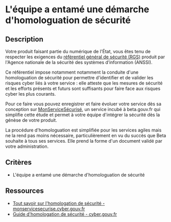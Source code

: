 # L'équipe a entamé une démarche d'homologuation de sécurité

## Description

Votre produit faisant partie du numérique de l'État, vous êtes tenu de
respecter les exigences du [référentiel général de sécurité
(RGS)](https://cyber.gouv.fr/le-referentiel-general-de-securite-rgs)
produit par l'Agence nationale de la sécurité des systèmes
d’information (ANSSI).

Ce référentiel impose notamment notamment la conduite d'une
homologuation de sécurité pour permettre d'identifier et de valider
les risques cyber liés à votre service : elle atteste que les mesures
de sécurité et les efforts présents et futurs sont suffisants pour
faire face aux risques cyber les plus courants.

Pour ce faire vous pouvez enregistrer et faire évoluer votre service
dès sa conception sur
[MonServiceSécurisé](https://monservicesecurise.cyber.gouv.fr/), un
service incubé à beta.gouv.fr qui simplifie cette étude et permet à
votre équipe d'intégrer la sécurité dès la génèse de votre produit.

La procédure d'homologuation est simplifiée pour les services agiles
mais ne la rend pas moins nécessaire, particulièrement en vu du succès
que Beta souhaite à tous ses services. Elle prend la forme d'un
document validé par votre administration.

## Critères

- L'équipe a entamé une démarche d'homologuation de sécurité

## Ressources

- [Tout savoir sur l'homologation de sécurité - monservicesecurise.cyber.gouv.fr](https://monservicesecurise.cyber.gouv.fr/articles/tout-savoir-sur-lhomologation-de-securite)
- [Guide d'homologation de sécurité - cyber.gouv.fr](https://cyber.gouv.fr/sites/default/files/document/guide-homologation-securite-web-04-2025.pdf)
